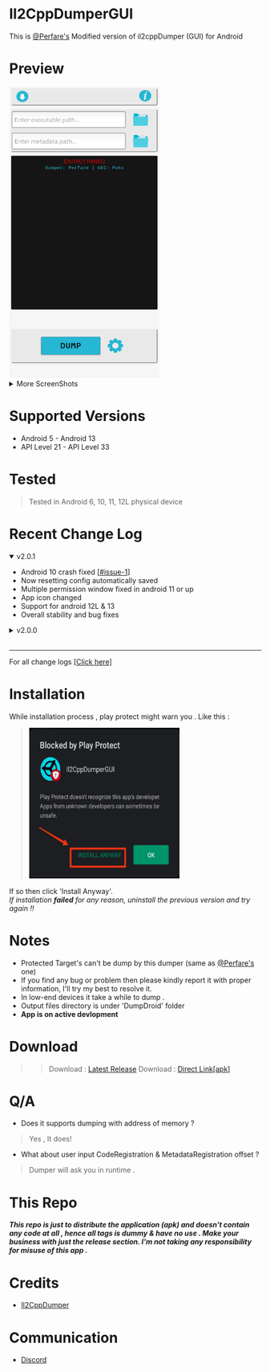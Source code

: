 # Il2CppDumperGUI
This is [@Perfare's](https://github.com/Perfare/Il2CppDumper) Modified version of il2cppDumper (GUI)  for Android

# Preview
<img src="Images/home.jpg" width="300" height= "580"/>
<details>
<summary>More ScreenShots</summary>
<br>
<img src="Images/config.jpg" width="300" height= "580"/>
<img src="Images/done.jpg" width="300" height= "580"/>
<img src="Images/input.jpg" width="300" height= "580"/>
<br><br>

</details>


# Supported Versions
* Android 5 - Android 13
* API Level 21 - API Level 33

# Tested
  > Tested in Android 6, 10, 11, 12L physical device


# Recent Change Log
<details open>
<summary> v2.0.1</summary>

* Android 10 crash fixed [[#issue-1](https://github.com/Poko-Apps/Il2cppDumpDroidGUI/issues/1)]
* Now resetting config automatically saved 
* Multiple permission window fixed in android 11 or up
* App icon changed 
* Support for android 12L & 13
* Overall stability and bug fixes 
</details>

<details>
<summary> v2.0.0</summary>

* Major Update of GUI
* changed package name for better access
* added support for all executable that original dumper supports
  * ELF 32 / 64
  * PE
  * MACH-O FAT / 32 / 64
  * NSO
  * WEB-ASSEMBLY
* reduced overall size
* optimised performance
* Fixed Bugs
</details>
<br>
<hr>

For all change logs [[Click here]](ChangeLogs/ch-logs.md)

# Installation
 While installation process , play protect might warn you . Like this :
 > <img src="Images/error.jpg" width="300" height= "300"/>
 If so then click 'Install Anyway'.  
 <i>If installation <b>failed</b> for any reason, uninstall the previous version and try again !!</i>


# Notes 
* Protected Target's can't be dump by this dumper (same as [@Perfare's](https://github.com/Perfare/Il2CppDumper) one)
* If you find any bug or problem then please kindly report it with proper information, I'll try my best to resolve it.
* In low-end devices it take a while to dump .
* Output files directory is under 'DumpDroid' folder
* <b>App is on active devlopment</b>
# Download
>> Download : [Latest Release](https://github.com/Poko-Apps/Il2cppDumpDroidGUI/releases/tag/v2.0.1)
>> Download : [Direct Link[apk]](https://github.com/Poko-Apps/Il2cppDumpDroidGUI/releases/download/v2.0.1/Il2CppDumperGUI_v2.0.1.apk)

# Q/A
* Does it supports dumping with address of memory ?
> Yes , It does!
* What about user input CodeRegistration & MetadataRegistration offset ?
> Dumper will ask you in runtime .

# This Repo
<b><i>This repo is just to distribute the application (apk) and doesn't contain any code at all ,
hence all tags is dummy & have no use . Make your business with just the release section. I'm not taking any responsibility for misuse of this app .
</i></b>
# Credits
 * [Il2CppDumper](https://github.com/Perfare/Il2CppDumper)

# Communication
 * [Discord](https://discord.gg/XxBYZztJdE)
